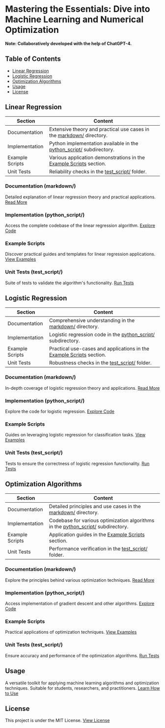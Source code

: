# Mastering the Essentials: Dive into Machine Learning and Numerical Optimization
**Note: Collaboratively developed with the help of ChatGPT-4.**

## Table of Contents
- [Linear Regression](#linear-regression)
- [Logistic Regression](#logistic-regression)
- [Optimization Algorithms](#optimization-algorithms)
- [Usage](#usage)
- [License](#license)

## Linear Regression

| Section | Content |
| ------- | ------- |
| Documentation | Extensive theory and practical use cases in the [markdown/](https://github.com/mburakbozbey/ml-optimization-toolkit#linear-regression) directory. |
| Implementation | Python implementation available in the [python_script/](https://github.com/mburakbozbey/ml-optimization-toolkit#linear-regression) subdirectory. |
| Example Scripts | Various application demonstrations in the [Example Scripts](https://github.com/mburakbozbey/ml-optimization-toolkit#linear-regression) section. |
| Unit Tests | Reliability checks in the [test_script/](https://github.com/mburakbozbey/ml-optimization-toolkit#linear-regression) folder. |

### Documentation (markdown/)
Detailed explanation of linear regression theory and practical applications. [Read More](https://github.com/mburakbozbey/ml-optimization-toolkit#linear-regression)

### Implementation (python_script/)
Access the complete codebase of the linear regression algorithm. [Explore Code](https://github.com/mburakbozbey/ml-optimization-toolkit#linear-regression)

### Example Scripts
Discover practical guides and templates for linear regression applications. [View Examples](https://github.com/mburakbozbey/ml-optimization-toolkit#linear-regression)

### Unit Tests (test_script/)
Suite of tests to validate the algorithm's functionality. [Run Tests](https://github.com/mburakbozbey/ml-optimization-toolkit#linear-regression)

## Logistic Regression

| Section | Content |
| ------- | ------- |
| Documentation | Comprehensive understanding in the [markdown/](https://github.com/mburakbozbey/ml-optimization-toolkit#logistic-regression) directory. |
| Implementation | Logistic regression code in the [python_script/](https://github.com/mburakbozbey/ml-optimization-toolkit#logistic-regression) subdirectory. |
| Example Scripts | Practical use-cases and applications in the [Example Scripts](https://github.com/mburakbozbey/ml-optimization-toolkit#logistic-regression) section. |
| Unit Tests | Robustness checks in the [test_script/](https://github.com/mburakbozbey/ml-optimization-toolkit#logistic-regression) folder. |

### Documentation (markdown/)
In-depth coverage of logistic regression theory and applications. [Read More](https://github.com/mburakbozbey/ml-optimization-toolkit#logistic-regression)

### Implementation (python_script/)
Explore the code for logistic regression. [Explore Code](https://github.com/mburakbozbey/ml-optimization-toolkit#logistic-regression)

### Example Scripts
Guides on leveraging logistic regression for classification tasks. [View Examples](https://github.com/mburakbozbey/ml-optimization-toolkit#logistic-regression)

### Unit Tests (test_script/)
Tests to ensure the correctness of logistic regression functionality. [Run Tests](https://github.com/mburakbozbey/ml-optimization-toolkit#logistic-regression)

## Optimization Algorithms

| Section | Content |
| ------- | ------- |
| Documentation | Detailed principles and use cases in the [markdown/](https://github.com/mburakbozbey/ml-optimization-toolkit#optimization-algorithms) directory. |
| Implementation | Codebase for various optimization algorithms in the [python_script/](https://github.com/mburakbozbey/ml-optimization-toolkit#optimization-algorithms) subdirectory. |
| Example Scripts | Application guides in the [Example Scripts](https://github.com/mburakbozbey/ml-optimization-toolkit#optimization-algorithms) section. |
| Unit Tests | Performance verification in the [test_script/](https://github.com/mburakbozbey/ml-optimization-toolkit#optimization-algorithms) folder. |

### Documentation (markdown/)
Explore the principles behind various optimization techniques. [Read More](https://github.com/mburakbozbey/ml-optimization-toolkit#optimization-algorithms)

### Implementation (python_script/)
Access implementation of gradient descent and other algorithms. [Explore Code](https://github.com/mburakbozbey/ml-optimization-toolkit#optimization-algorithms)

### Example Scripts
Practical applications of optimization techniques. [View Examples](https://github.com/mburakbozbey/ml-optimization-toolkit#optimization-algorithms)

### Unit Tests (test_script/)
Ensure accuracy and performance of the optimization algorithms. [Run Tests](https://github.com/mburakbozbey/ml-optimization-toolkit#optimization-algorithms)

## Usage

A versatile toolkit for applying machine learning algorithms and optimization techniques. Suitable for students, researchers, and practitioners. [Learn How to Use](https://github.com/mburakbozbey/ml-optimization-toolkit#usage)

## License

This project is under the MIT License. [View License](https://github.com/mburakbozbey/ml-optimization-toolkit/blob/main/LICENSE)

